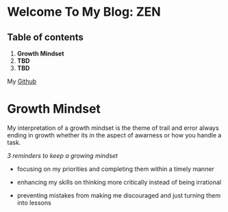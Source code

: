 # Welcome To My Blog: ZEN

## Table of contents

1. **Growth Mindset**
2. **TBD**
3. **TBD**

My
[Github](https://github.com/CheyioneCR9)

<h1>Growth Mindset</h1>

My interpretation of a growth mindset is the theme of trail and error always ending in growth whether its in the aspect of awarness or how you handle a task.
*<p>3 reminders to keep a growing mindset</p>*

- focusing on my priorities and completing them within a timely manner

- enhancing my skills on thinking more critically instead of being irrational

- preventing mistakes from making me discouraged and just turning them into lessons


